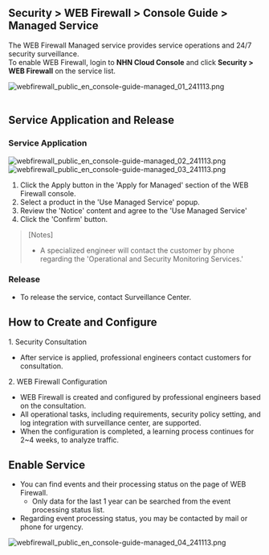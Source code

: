 ## Security > WEB Firewall > Console Guide > Managed Service

The WEB Firewall Managed service provides service operations and 24/7 security surveillance. <br>
To enable WEB Firewall, login to **NHN Cloud Console** and click **Security > WEB Firewall** on the service list. 

![webfirewall_public_en_console-guide-managed_01_241113.png](https://static.toastoven.net/prod_web_firewall/Common/public/en/webfirewall_public_en_console-guide-managed_01_241113.png)
<br><br>

## Service Application and Release 
### Service Application

![webfirewall_public_en_console-guide-managed_02_241113.png](https://static.toastoven.net/prod_web_firewall/Common/public/en/webfirewall_public_en_console-guide-managed_02_241113.png)
![webfirewall_public_en_console-guide-managed_03_241113.png](https://static.toastoven.net/prod_web_firewall/Common/public/en/webfirewall_public_en_console-guide-managed_03_241113.png)

1. Click the Apply button in the 'Apply for Managed' section of the WEB Firewall console.
2. Select a product in the 'Use Managed Service' popup.
3. Review the 'Notice' content and agree to the 'Use Managed Service'
4. Click the 'Confirm' button.

> [Notes]
> * A specialized engineer will contact the customer by phone regarding the 'Operational and Security Monitoring Services.'

### Release 

- To release the service, contact Surveillance Center.  

## How to Create and Configure 

1\. Security Consultation 

* After service is applied, professional engineers contact customers for consultation. 

2\. WEB Firewall Configuration 

* WEB Firewall is created and configured by professional engineers based on the consultation. 
* All operational tasks, including requirements, security policy setting, and log integration with surveillance center, are supported. 
* When the configuration is completed, a learning process continues for 2~4 weeks, to analyze traffic.  

## Enable Service 

* You can find events and their processing status on the page of WEB Firewall. 
    * Only data for the last 1 year can be searched from the event processing status list.
* Regarding event processing status, you may be contacted by mail or phone for urgency. 

![webfirewall_public_en_console-guide-managed_04_241113.png](https://static.toastoven.net/prod_web_firewall/Common/public/en/webfirewall_public_en_console-guide-managed_04_241113.png)
